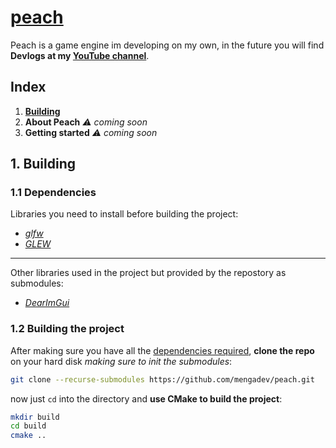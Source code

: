 # [peach](https://github.com/mengadev/peach)
Peach is a game engine im developing on my own, in the future you will find **Devlogs at my [YouTube channel](https://www.youtube.com/@MengaWasTaken)**.

## Index

1. **[Building](#building)**
2. **About Peach** *⚠️ coming soon*
3. **Getting started** *⚠️ coming soon*

## 1. Building

### 1.1 Dependencies

Libraries you need to install before building the project:
- *[glfw](https://github.com/glfw/glfw)*
- *[GLEW](https://github.com/nigels-com/glew)*

---
Other libraries used in the project but provided by the repostory as submodules:

- *[DearImGui](https://github.com/ocornut/imgui)*
 
### 1.2 Building the project

After making sure you have all the [dependencies required](#dependencies), **clone the repo** on your hard disk *making sure to init the submodules*:

```bash
git clone --recurse-submodules https://github.com/mengadev/peach.git
```

now just `cd` into the directory and **use CMake to build the project**:

```bash
mkdir build
cd build
cmake ..
```

